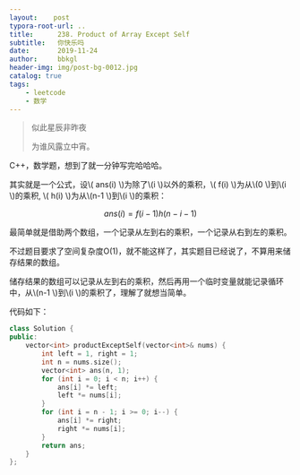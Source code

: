 ```yaml
---
layout:    post
typora-root-url: ..
title:      238. Product of Array Except Self
subtitle:   你快乐吗
date:       2019-11-24
author:     bbkgl
header-img: img/post-bg-0012.jpg
catalog: true
tags:
    - leetcode
    - 数学
---
```


>似此星辰非昨夜
>
>为谁风露立中宵。

C++，数学题，想到了就一分钟写完哈哈哈。

其实就是一个公式，设\\( ans(i) \\)为除了\\(i \\)以外的乘积，\\( f(i) \\)为从\\(0 \\)到\\(i \\)的乘积, \\( h(i) \\)为从\\(n-1 \\)到\\(i \\)的乘积：

$$ ans(i) = f(i-1)h(n - i - 1) ​$$

最简单就是借助两个数组，一个记录从左到右的乘积，一个记录从右到左的乘积。

不过题目要求了空间复杂度O(1)，就不能这样了，其实题目已经说了，不算用来储存结果的数组。

储存结果的数组可以记录从左到右的乘积，然后再用一个临时变量就能记录循环中，从\\(n-1 \\)到\\(i \\)的乘积了，理解了就想当简单。

代码如下：

```cpp
class Solution {
public:
    vector<int> productExceptSelf(vector<int>& nums) {
        int left = 1, right = 1;
        int n = nums.size();
        vector<int> ans(n, 1);
        for (int i = 0; i < n; i++) {
            ans[i] *= left;
            left *= nums[i];
        }
        for (int i = n - 1; i >= 0; i--) {
            ans[i] *= right;
            right *= nums[i];
        }
        return ans;
    }
};
```


